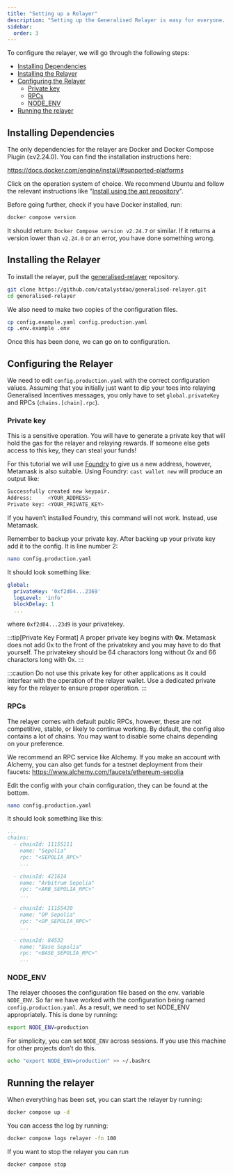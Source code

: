```yaml
---
title: "Setting up a Relayer"
description: "Setting up the Generalised Relayer is easy for everyone. After installing Docker, the relayer can be installed by pulling the generalised-relayer repo and then configuring the appropiate settings. Fund the relayer and you are off to the races."
sidebar:
  order: 3
---
```


To configure the relayer, we will go through the following steps:

- [Installing Dependencies](#installing-dependencies)
- [Installing the Relayer](#installing-the-relayer)
- [Configuring the Relayer](#configuring-the-relayer)
  - [Private key](#private-key)
  - [RPCs](#rpcs)
  - [NODE_ENV](#node_env)
- [Running the relayer](#running-the-relayer)

## Installing Dependencies

The only dependencies for the relayer are Docker and Docker Compose Plugin (≥v2.24.0). You can find the installation instructions here:

https://docs.docker.com/engine/install/#supported-platforms

Click on the operation system of choice. We recommend Ubuntu and follow the relevant instructions like "[Install using the apt repository](https://docs.docker.com/engine/install/ubuntu/#install-using-the-repository)".

Before going further, check if you have Docker installed, run:

```bash
docker compose version
```

It should return: `Docker Compose version v2.24.7` or similar.
If it returns a version lower than `v2.24.0` or an error, you have done something wrong.

## Installing the Relayer

To install the relayer, pull the [generalised-relayer](https://github.com/catalystdao/generalised-relayer) repository.

```bash
git clone https://github.com/catalystdao/generalised-relayer.git
cd generalised-relayer
```

We also need to make two copies of the configuration files.

```bash
cp config.example.yaml config.production.yaml
cp .env.example .env
```

Once this has been done, we can go on to configuration.

## Configuring the Relayer

We need to edit `config.production.yaml` with the correct configuration values. Assuming that you initially just want to dip your toes into relaying Generalised Incentives messages, you only have to set `global.privateKey` and RPCs (`chains.[chain].rpc`).

### Private key

This is a sensitive operation. You will have to generate a private key that will hold the gas for the relayer and relaying rewards. If someone else gets access to this key, they can steal your funds!

For this tutorial we will use [Foundry](https://github.com/foundry-rs/foundry) to give us a new address, however, Metamask is also suitable. Using Foundry: `cast wallet new` will produce an output like:

```bash
Successfully created new keypair.
Address:     <YOUR_ADDRESS>
Private key: <YOUR_PRIVATE_KEY>
```

If you haven’t installed Foundry, this command will not work. Instead, use Metamask.

Remember to backup your private key. After backing up your private key add it to the config. It is line number 2:

```bash
nano config.production.yaml
```

It should look something like:

```yaml
global:
  privateKey: '0xf2d04...2369'
  logLevel: 'info'
  blockDelay: 1
  ...
```

where `0xf2d04...23d9` is your privatekey.

:::tip[Private Key Format]
A proper private key begins with **0x**. Metamask does not add 0x to the front of the privatekey and you may have to do that yourself.
The privatekey should be 64 charactors long without 0x and 66 charactors long with 0x.
:::

:::caution
Do not use this private key for other applications as it could interfear with the operation of the relayer wallet. Use a dedicated private key for the relayer to ensure proper operation.
:::

### RPCs

The relayer comes with default public RPCs, however, these are not competitive, stable, or likely to continue working. By default, the config also contains a lot of chains. You may want to disable some chains depending on your preference.

We recommend an RPC service like Alchemy. If you make an account with Alchemy, you can also get funds for a testnet deployment from their faucets: https://www.alchemy.com/faucets/ethereum-sepolia

Edit the config with your chain configuration, they can be found at the bottom.

```bash
nano config.production.yaml
```

It should look something like this:

```yaml
...
chains:
  - chainId: 11155111
    name: "Sepolia"
    rpc: "<SEPOLIA_RPC>"
    ...

  - chainId: 421614
    name: "Arbitrum Sepolia"
    rpc: "<ARB_SEPOLIA_RPC>"
    ...

  - chainId: 11155420
    name: "OP Sepolia"
    rpc: "<OP_SEPOLIA_RPC>"
    ...

  - chainId: 84532
    name: "Base Sepolia"
    rpc: "<BASE_SEPOLIA_RPC>"
    ...
```

### NODE_ENV

The relayer chooses the configuration file based on the env. variable `NODE_ENV`. So far we have worked with the configuration being named `config.production.yaml`. As a result, we need to set NODE_ENV appropriately. This is done by running:

```bash
export NODE_ENV=production
```

For simplicity, you can set `NODE_ENV` across sessions. If you use this machine for other projects don’t do this.

```bash
echo "export NODE_ENV=production" >> ~/.bashrc
```

## Running the relayer

When everything has been set, you can start the relayer by running:

```bash
docker compose up -d
```

You can access the log by running:

```bash
docker compose logs relayer -fn 100
```

If you want to stop the relayer you can run

```bash
docker compose stop
```
